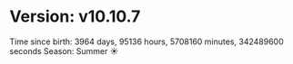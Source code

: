 # Version: v10.10.7
Time since birth: 3964 days, 95136 hours, 5708160 minutes, 342489600 seconds
Season: Summer ☀️
